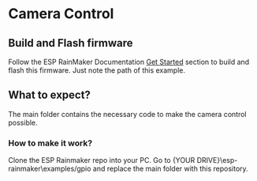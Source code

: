 # Camera Control 

## Build and Flash firmware

Follow the ESP RainMaker Documentation [Get Started](https://rainmaker.espressif.com/docs/get-started.html) section to build and flash this firmware. Just note the path of this example.

## What to expect?
The main folder contains the necessary code to make the camera control possible.

### How to make it work?

Clone the ESP Rainmaker repo into your PC. Go to {YOUR DRIVE}\esp-rainmaker\examples/gpio and replace the main folder with this repository. 


